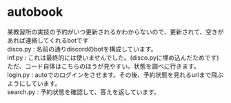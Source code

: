# autobook
某教習所の実技の予約がいつ更新されるかわからないので、更新されて、空きがあれば連絡してくれるbotです  
disco.py : 名前の通りdiscordのbotを構成しています。  
inf.py : これは最終的には使いませんでした。(disco.pyに埋め込んだためです)  
         ただ、コード自体はこちらのほうが見やすい。状態を調べに行きます。  
login.py : autoでのログインをさせます。その後、予約状態を見れるurlまで飛ぶようにしています。  
search.py : 予約状態を確認して、答えを返しています。
